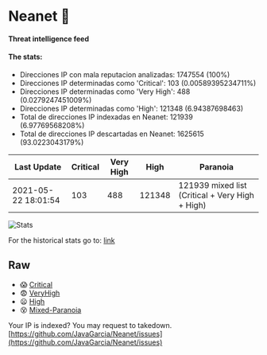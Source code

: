 # Neanet :hocho:
#### Threat intelligence feed
#### The stats:

- Direcciones IP con mala reputacion analizadas: 1747554 (100%)
- Direcciones IP determinadas como 'Critical':  103 (0.00589395234711%)
- Direcciones IP determinadas como 'Very High':  488 (0.0279247451009%)
- Direcciones IP determinadas como 'High':  121348 (6.94387698463)
- Total de direcciones IP indexadas en Neanet:  121939 (6.97769568208%)
- Total de direcciones IP descartadas en Neanet:  1625615 (93.0223043179%)

| Last Update | Critical | Very High | High | Paranoia |
| --- | --- | --- | --- | --- |
| 2021-05-22 18:01:54 | 103 | 488 | 121348 | 121939 mixed list (Critical + Very High + High)|

![Stats](https://docs.google.com/spreadsheets/d/e/2PACX-1vSnaNMIXVabIpDJjufMlzH7poXnshF3mgd8Is1g9ytUEzVsP5my4Trn8f-xkoLLQ38xpL3HtmUexLo6/pubchart?oid=501124687&format=image)

For the historical stats go to: [link](/stats.csv)
## Raw
- :scream: [Critical](https://raw.githubusercontent.com/JavaGarcia/Neanet/master/blacklists/neanet_critical.txt)
- :fearful: [VeryHigh](https://raw.githubusercontent.com/JavaGarcia/Neanet/master/blacklists/neanet_veryHigh.txtt)
- :frowning: [High](https://raw.githubusercontent.com/JavaGarcia/Neanet/master/blacklists/neanet_high.txt)
- :dizzy_face: [Mixed-Paranoia](https://raw.githubusercontent.com/JavaGarcia/Neanet/master/blacklists/neanet_all.txt)


Your IP is indexed? You may request to takedown. [https://github.com/JavaGarcia/Neanet/issues](https://github.com/JavaGarcia/Neanet/issues)





















































































































































































































































































































































































































































































































































































































































































































































































































































































































































































































































































































































































































































































































































































































































































































































































































































































































































































































































































































































































































































































































































































































































































































































































































































































































































































































































































































































































































































































































































































































































































































































































































































































































































































































































































































































































































































































































































































































































































































































































































































































































































































































































































































































































































































































































































































































































































































































































































































































































































































































































































































































































































































































































































































































































































































































































































































































































































































































































































































































































































































































































































































































































































































































































































































































































































































































































































































































